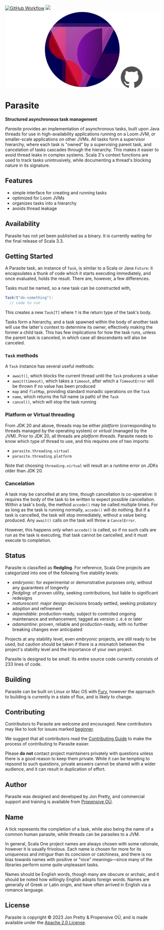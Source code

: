 [<img alt="GitHub Workflow" src="https://img.shields.io/github/actions/workflow/status/propensive/parasite/main.yml?style=for-the-badge" height="24">](https://github.com/propensive/parasite/actions)
[<img src="https://img.shields.io/discord/633198088311537684?color=8899f7&label=DISCORD&style=for-the-badge" height="24">](https://discord.gg/7b6mpF6Qcf)
<img src="/doc/images/github.png" valign="middle">

# Parasite

__Structured asynchronous task management__

_Parasite_ provides an implementation of asynchronous tasks, built upon Java threads for use in high-availability applications running on a Loom JVM,
or smaller-scale applications on other JVMs. All tasks form a supervisor hierarchy, where each task is "owned" by a supervising parent task, and
cancelation of tasks cascades through the hierarchy. This makes it easier to avoid thread leaks in complex systems. Scala 3's context functions are
used to track tasks unintrusively, while documenting a thread's blocking nature in its signature.

## Features

- simple interface for creating and running tasks
- optimized for Loom JVMs
- organizes tasks into a hierarchy
- avoids thread leakage


## Availability

Parasite has not yet been published as a binary. It is currently waiting for the
final release of Scala 3.3.

## Getting Started

A Parasite task, an instance of `Task`, is similar to a Scala or Java
`Future`: it encapsulates a thunk of code which it starts executing
immediately, and once evaluated, holds the result. There are, however, a few
differences.

Tasks must be named, so a new task can be constructed with,
```scala
Task(t"do-something"):
  // code to run
```

This creates a new `Task[T]` where `T` is the return type of the task's body.

Tasks form a hierarchy, and a task spawned within the body of another task will
use the latter's context to determine its owner, effectively making the former
a child task. This has few implications for how the task runs, unless the
parent task is canceled, in which case all descendants will also be canceled.

### `Task` methods

A `Task` instance has several useful methods:
- `await()`, which blocks the current thread until the `Task` produces a value
- `await(timeout)`, which takes a `timeout`, after which a `TimeoutError` will be thrown if no value has been produced
- `map` and `flatMap`, providing standard monadic operations on the `Task`
- `name`, which returns the full name (a path) of the `Task`
- `cancel()`, which will stop the task running

### Platform or Virtual threading

From JDK 20 and above, threads may be either _platform_ (corresponding to
threads managed by the operating system) or _virtual_ (managed by the JVM).
Prior to JDK 20, all threads are _platform threads_. Parasite needs to know
which type of thread to use, and this requires one of two imports:
- `parasite.threading.virtual`
- `parasite.threading.platform`

Note that choosing `threading.virtual` will result an a runtime error on JDKs
older than JDK 20.

### Cancelation

A task may be cancelled at any time, though cancellation is co-operative: it
requires the body of the task to be written to expect possible cancellation.
Within a task's body, the method `accede()` may be called multiple times. For
as long as the task is running normally, `accede()` will do nothing. But if a
task is cancelled, the task will stop immediately, without a value being
produced. Any `await()` calls on the task will throw a `CancelError`.

However, this happens _only_ when `accede()` is called, so if no such calls are
run as the task is executing, that task cannot be cancelled, and it must
execute to completion.




## Status

Parasite is classified as __fledgling__. For reference, Scala One projects are
categorized into one of the following five stability levels:

- _embryonic_: for experimental or demonstrative purposes only, without any guarantees of longevity
- _fledgling_: of proven utility, seeking contributions, but liable to significant redesigns
- _maturescent_: major design decisions broady settled, seeking probatory adoption and refinement
- _dependable_: production-ready, subject to controlled ongoing maintenance and enhancement; tagged as version `1.0.0` or later
- _adamantine_: proven, reliable and production-ready, with no further breaking changes ever anticipated

Projects at any stability level, even _embryonic_ projects, are still ready to
be used, but caution should be taken if there is a mismatch between the
project's stability level and the importance of your own project.

Parasite is designed to be _small_. Its entire source code currently consists
of 233 lines of code.

## Building

Parasite can be built on Linux or Mac OS with [Fury](/propensive/fury), however
the approach to building is currently in a state of flux, and is likely to
change.

## Contributing

Contributors to Parasite are welcome and encouraged. New contributors may like to look for issues marked
<a href="https://github.com/propensive/parasite/labels/beginner">beginner</a>.

We suggest that all contributors read the [Contributing Guide](/contributing.md) to make the process of
contributing to Parasite easier.

Please __do not__ contact project maintainers privately with questions unless
there is a good reason to keep them private. While it can be tempting to
repsond to such questions, private answers cannot be shared with a wider
audience, and it can result in duplication of effort.

## Author

Parasite was designed and developed by Jon Pretty, and commercial support and training is available from
[Propensive O&Uuml;](https://propensive.com/).



## Name

A tick represents the completion of a task, while also being the name of a common human parasite, while threads can be parasites to a JVM.

In general, Scala One project names are always chosen with some rationale, however it is usually
frivolous. Each name is chosen for more for its _uniqueness_ and _intrigue_ than its concision or
catchiness, and there is no bias towards names with positive or "nice" meanings—since many of the
libraries perform some quite unpleasant tasks.

Names should be English words, though many are obscure or archaic, and it should be noted how
willingly English adopts foreign words. Names are generally of Greek or Latin origin, and have
often arrived in English via a romance language.

## License

Parasite is copyright &copy; 2023 Jon Pretty & Propensive O&Uuml;, and is made available under the
[Apache 2.0 License](/license.md).
